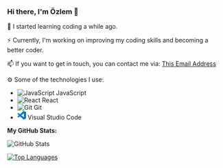 ### Hi there, I'm Özlem 👋

🌱 I started learning coding a while ago.

⚡ Currently, I'm working on improving my coding skills and becoming a better coder.

📫 If you want to get in touch, you can contact me via: [This Email Address](mailto:ozlemxatess@outlook.com)

⚙️ Some of the technologies I use:

- <img src="https://raw.githubusercontent.com/simple-icons/simple-icons/develop/icons/javascript.svg" alt="JavaScript" width="20"> JavaScript
- <img src="https://raw.githubusercontent.com/simple-icons/simple-icons/develop/icons/react.svg" alt="React" width="20"> React
- <img src="https://raw.githubusercontent.com/simple-icons/simple-icons/develop/icons/git.svg" alt="Git" width="20"> Git
- <img src="https://raw.githubusercontent.com/simple-icons/simple-icons/develop/icons/visualstudiocode.svg" alt="Visual Studio Code" width="20"> Visual Studio Code


**My GitHub Stats:**

![GitHub Stats](https://github-readme-stats.vercel.app/api?username=ozlemxates&show_icons=true&theme=radical)

[![Top Languages](https://github-readme-stats.vercel.app/api/top-langs/?username=ozlemxates&layout=compact)](https://github.com/ozlemxates)

